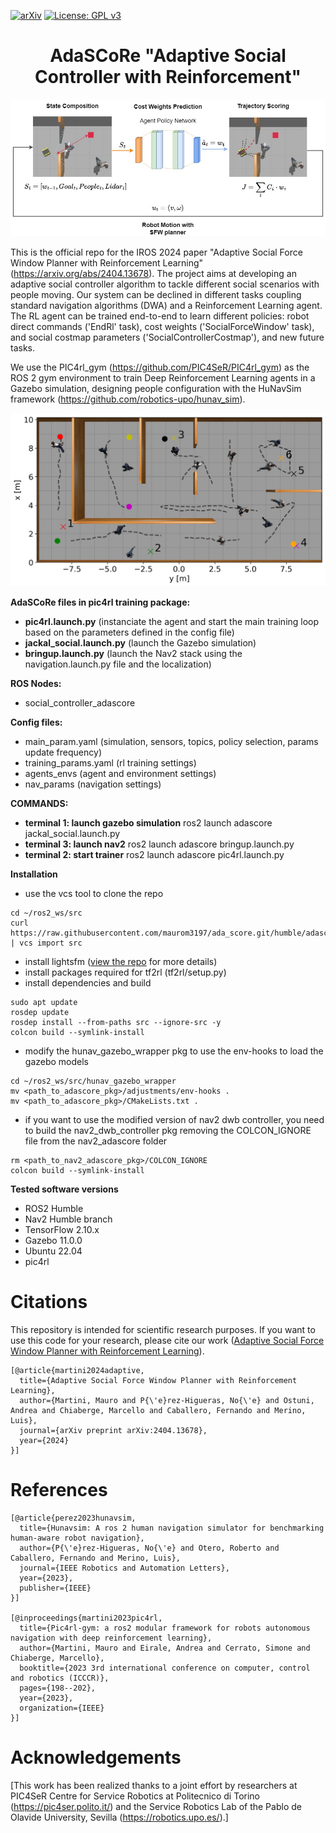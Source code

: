 [![arXiv](http://img.shields.io/badge/arXiv-2001.09136-B31B1B.svg)](https://arxiv.org/abs/2107.00606)
[![License: GPL v3](https://img.shields.io/badge/License-GPLv3-blue.svg)](https://www.gnu.org/licenses/gpl-3.0) 

<h1 align="center">  AdaSCoRe "Adaptive Social Controller with Reinforcement"
</h1>


<p align="center">
  <img src=/readme_images/IROS2024_2634.jpg alt="Alternative text" width="650"/>
</p>

This is the official repo for the IROS 2024 paper "Adaptive Social Force Window Planner with Reinforcement Learning" (https://arxiv.org/abs/2404.13678). The project aims at developing an adaptive social controller algorithm to tackle different social scenarios with people moving. Our system can be declined in different tasks coupling standard navigation algorithms (DWA) and a Reinforcement Learning agent. The RL agent can be trained end-to-end to learn different policies: robot direct commands ('EndRl' task), cost weights ('SocialForceWindow' task), and social costmap parameters ('SocialControllerCostmap'), and new future tasks. 

We use the PIC4rl_gym (https://github.com/PIC4SeR/PIC4rl_gym) as the ROS 2 gym environment to train Deep Reinforcement Learning agents in a Gazebo simulation, designing people configuration with the HuNavSim framework (https://github.com/robotics-upo/hunav_sim).


<p align="center">
  <img src=/readme_images/social_nav_test.png alt="Alternative Text" width="550"/>
</p>



**AdaSCoRe files in pic4rl training package:**
- **pic4rl.launch.py** (instanciate the agent and start the main training loop based on the parameters defined in the config file)
- **jackal_social.launch.py** (launch the Gazebo simulation)
- **bringup.launch.py** (launch the Nav2 stack using the navigation.launch.py file and the localization)

**ROS Nodes:**
- social_controller_adascore 

**Config files:**
- main_param.yaml (simulation, sensors, topics, policy selection, params update frequency)
- training_params.yaml (rl training settings)
- agents_envs (agent and environment settings)
- nav_params (navigation settings)

**COMMANDS:**
- **terminal 1: launch gazebo simulation**
ros2 launch adascore jackal_social.launch.py
- **terminal 3: launch nav2**
ros2 launch adascore bringup.launch.py
- **terminal 2: start trainer**
ros2 launch adascore pic4rl.launch.py 

**Installation**

- use the vcs tool to clone the repo 
```
cd ~/ros2_ws/src
curl
https://raw.githubusercontent.com/maurom3197/ada_score.git/humble/adascore.repos | vcs import src
```
- install lightsfm ([view the repo](https://github.com/robotics-upo/lightsfm) for more details)
- install packages required for tf2rl (tf2rl/setup.py)
- install dependencies and build
```
sudo apt update
rosdep update
rosdep install --from-paths src --ignore-src -y
colcon build --symlink-install
```
- modify the hunav_gazebo_wrapper pkg to use the env-hooks to load the gazebo models
```
cd ~/ros2_ws/src/hunav_gazebo_wrapper
mv <path_to_adascore_pkg>/adjustments/env-hooks .
mv <path_to_adascore_pkg>/CMakeLists.txt .
``` 
- if you want to use the modified version of nav2 dwb controller, you need to build the nav2_dwb_controller pkg removing the COLCON_IGNORE file from the nav2_adascore folder
```
rm <path_to_nav2_adascore_pkg>/COLCON_IGNORE
colcon build --symlink-install
```

**Tested software versions**
- ROS2 Humble
- Nav2 Humble branch
- TensorFlow 2.10.x
- Gazebo 11.0.0
- Ubuntu 22.04
- pic4rl 


# Citations
This repository is intended for scientific research purposes.
If you want to use this code for your research, please cite our work ([Adaptive Social Force Window Planner with Reinforcement Learning](https://arxiv.org/abs/2404.13678)).

```
[@article{martini2024adaptive,
  title={Adaptive Social Force Window Planner with Reinforcement Learning},
  author={Martini, Mauro and P{\'e}rez-Higueras, No{\'e} and Ostuni, Andrea and Chiaberge, Marcello and Caballero, Fernando and Merino, Luis},
  journal={arXiv preprint arXiv:2404.13678},
  year={2024}
}]
```


# References
```
[@article{perez2023hunavsim,
  title={Hunavsim: A ros 2 human navigation simulator for benchmarking human-aware robot navigation},
  author={P{\'e}rez-Higueras, No{\'e} and Otero, Roberto and Caballero, Fernando and Merino, Luis},
  journal={IEEE Robotics and Automation Letters},
  year={2023},
  publisher={IEEE}
}]

[@inproceedings{martini2023pic4rl,
  title={Pic4rl-gym: a ros2 modular framework for robots autonomous navigation with deep reinforcement learning},
  author={Martini, Mauro and Eirale, Andrea and Cerrato, Simone and Chiaberge, Marcello},
  booktitle={2023 3rd international conference on computer, control and robotics (ICCCR)},
  pages={198--202},
  year={2023},
  organization={IEEE}
}]
```

# Acknowledgements
[This work has been realized thanks to a joint effort by researchers at PIC4SeR Centre for Service Robotics at Politecnico di Torino (https://pic4ser.polito.it/) and the Service Robotics Lab of the Pablo de Olavide University, Sevilla (https://robotics.upo.es/).]
